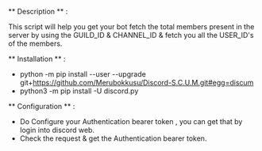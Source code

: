 ** Description ** :

This script will help you get your bot fetch the total members present in the server by using the GUILD_ID & CHANNEL_ID & fetch you all the USER_ID's of the members.

** Installation ** :

- python -m pip install --user --upgrade git+https://github.com/Merubokkusu/Discord-S.C.U.M.git#egg=discum
- python3 -m pip install -U discord.py

** Configuration ** :

- Do Configure your Authentication bearer token , you can get that by login into discord web. 
- Check the request & get the Authentication bearer token.

